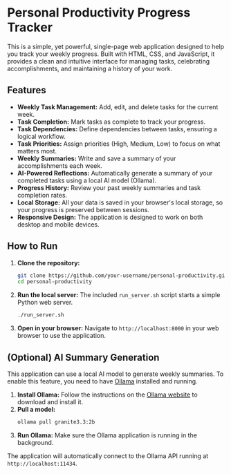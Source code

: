 # Personal Productivity Progress Tracker

This is a simple, yet powerful, single-page web application designed to help you track your weekly progress. Built with HTML, CSS, and JavaScript, it provides a clean and intuitive interface for managing tasks, celebrating accomplishments, and maintaining a history of your work.

## Features

*   **Weekly Task Management:** Add, edit, and delete tasks for the current week.
*   **Task Completion:** Mark tasks as complete to track your progress.
*   **Task Dependencies:** Define dependencies between tasks, ensuring a logical workflow.
*   **Task Priorities:** Assign priorities (High, Medium, Low) to focus on what matters most.
*   **Weekly Summaries:** Write and save a summary of your accomplishments each week.
*   **AI-Powered Reflections:** Automatically generate a summary of your completed tasks using a local AI model (Ollama).
*   **Progress History:** Review your past weekly summaries and task completion rates.
*   **Local Storage:** All your data is saved in your browser's local storage, so your progress is preserved between sessions.
*   **Responsive Design:** The application is designed to work on both desktop and mobile devices.

## How to Run

1.  **Clone the repository:**
    ```bash
    git clone https://github.com/your-username/personal-productivity.git
    cd personal-productivity
    ```
2.  **Run the local server:**
    The included `run_server.sh` script starts a simple Python web server.
    ```bash
    ./run_server.sh
    ```
3.  **Open in your browser:**
    Navigate to `http://localhost:8000` in your web browser to use the application.

## (Optional) AI Summary Generation

This application can use a local AI model to generate weekly summaries. To enable this feature, you need to have [Ollama](https://ollama.ai/) installed and running.

1.  **Install Ollama:** Follow the instructions on the [Ollama website](https://ollama.ai/) to download and install it.
2.  **Pull a model:**
    ```bash
    ollama pull granite3.3:2b
    ```
3.  **Run Ollama:** Make sure the Ollama application is running in the background.

The application will automatically connect to the Ollama API running at `http://localhost:11434`.
